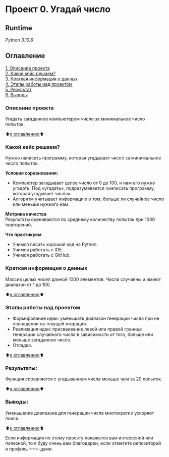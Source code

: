 # **Проект 0. Угадай число**

## **Runtime**
*Python 3.10.6*

## **Оглавление**
[1. Описание проекта](https://github.com/up9r4d3/homework_game_guess_number#%D0%BE%D0%BF%D0%B8%D1%81%D0%B0%D0%BD%D0%B8%D0%B5-%D0%BF%D1%80%D0%BE%D0%B5%D0%BA%D1%82%D0%B0)  
[2. Какой кейс решаем?](https://github.com/up9r4d3/homework_game_guess_number#%D0%BA%D0%B0%D0%BA%D0%BE%D0%B9-%D0%BA%D0%B5%D0%B9%D1%81-%D1%80%D0%B5%D1%88%D0%B0%D0%B5%D0%BC)  
[3. Краткая информация о данных](https://github.com/up9r4d3/homework_game_guess_number#%D0%BA%D1%80%D0%B0%D1%82%D0%BA%D0%B0%D1%8F-%D0%B8%D0%BD%D1%84%D0%BE%D1%80%D0%BC%D0%B0%D1%86%D0%B8%D1%8F-%D0%BE-%D0%B4%D0%B0%D0%BD%D0%BD%D1%8B%D1%85)  
[4. Этапы работы над проектом](https://github.com/up9r4d3/homework_game_guess_number#%D1%8D%D1%82%D0%B0%D0%BF%D1%8B-%D1%80%D0%B0%D0%B1%D0%BE%D1%82%D1%8B-%D0%BD%D0%B0%D0%B4-%D0%BF%D1%80%D0%BE%D0%B5%D0%BA%D1%82%D0%BE%D0%BC)  
[5. Результат](https://github.com/up9r4d3/homework_game_guess_number#%D1%80%D0%B5%D0%B7%D1%83%D0%BB%D1%8C%D1%82%D0%B0%D1%82%D1%8B)  
[6. Выводы](https://github.com/up9r4d3/homework_game_guess_number#%D0%B2%D1%8B%D0%B2%D0%BE%D0%B4%D1%8B)  

### **Описание проекта**
Угадать загаданное компьютером число за минимальное число попыток.

⬆[к оглавлению](https://github.com/up9r4d3/homework_game_guess_number#%D0%BE%D0%B3%D0%BB%D0%B0%D0%B2%D0%BB%D0%B5%D0%BD%D0%B8%D0%B5)⬆

### **Какой кейс решаем?**
Нужно написать программу, которая угадывает число за минимальное число попыток.

**Условия соревнования:**
- Компьютер загадывает целое число от 0 до 100, и нам его нужно угадать. Под «угадать», подразумевается «написать программу, которая угадывает число».
- Алгоритм учитывает информацию о том, больше ли случайное число или меньше нужного нам.

**Метрика качества**  
Результаты оцениваются по среднему количеству попыток при 1000 повторений.

**Что практикуем**
- Учимся писать хороший код на Python.
- Учимся работать с IDE.
- Учимся работать с GitHub.

### **Краткая информация о данных**
Массив целых чисел длиной 1000 элементов. Числа случайны и имеют диапазон от 1 до 100.

⬆[к оглавлению](https://github.com/up9r4d3/homework_game_guess_number#%D0%BE%D0%B3%D0%BB%D0%B0%D0%B2%D0%BB%D0%B5%D0%BD%D0%B8%D0%B5)⬆

### **Этапы работы над проектом**
- Формирование идеи: уменьшать диапазон генерации числа при не совпадении на текущей итерации.
- Реализация идеи: присваивание левой или правой границе генерации случайного числа в зависимости от того, больше или меньше загаданное число.
- Отладка.

⬆[к оглавлению](https://github.com/up9r4d3/homework_game_guess_number#%D0%BE%D0%B3%D0%BB%D0%B0%D0%B2%D0%BB%D0%B5%D0%BD%D0%B8%D0%B5)⬆

### **Результаты:**
Функция справляется с угадыванием числа меньше чем за 20 попыток.

⬆[к оглавлению](https://github.com/up9r4d3/homework_game_guess_number#%D0%BE%D0%B3%D0%BB%D0%B0%D0%B2%D0%BB%D0%B5%D0%BD%D0%B8%D0%B5)⬆

### **Выводы:**
Уменьшение диапазона для генерации числа многократно ускоряет поиск.

⬆[к оглавлению](https://github.com/up9r4d3/homework_game_guess_number#%D0%BE%D0%B3%D0%BB%D0%B0%D0%B2%D0%BB%D0%B5%D0%BD%D0%B8%D0%B5)⬆

Если информация по этому проекту покажется вам интересной или полезной, то я буду очень вам благодарен, если отметите репозиторий и профиль ⭐️⭐️⭐️-дами.
